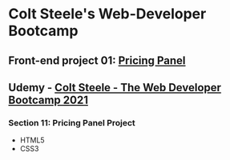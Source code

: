 # Colt Steele's Web-Developer Bootcamp
## Front-end project 01: [Pricing Panel](https://arpadgbondor.github.io/Colt_Steele_Web-Bootcamp_-_Front-end_project_01_-_Pricing_Panel/)

## Udemy - [Colt Steele - The Web Developer Bootcamp 2021](https://www.udemy.com/course/the-web-developer-bootcamp)
### Section 11: Pricing Panel Project
 - HTML5
 - CSS3
